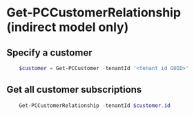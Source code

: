 # Get-PCCustomerRelationship (indirect model only) #

## Specify a customer ##

```powershell
    $customer = Get-PCCustomer -tenantId '<tenant id GUID>'
```

## Get all customer subscriptions ##

```powershell
    Get-PCCustomerRelationship -tenantId $customer.id
```
